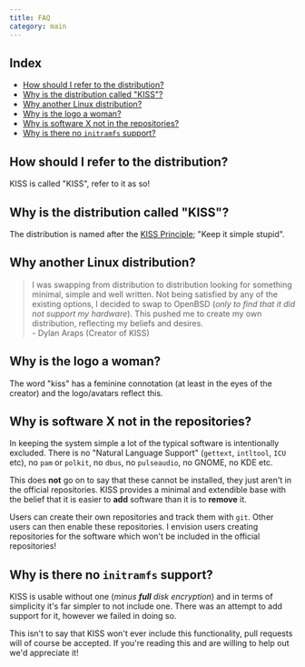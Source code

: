 ```yaml
---
title: FAQ
category: main
---
```


## Index

<!-- vim-markdown-toc GFM -->

* [How should I refer to the distribution?](#how-should-i-refer-to-the-distribution)
* [Why is the distribution called "KISS"?](#why-is-the-distribution-called-kiss)
* [Why another Linux distribution?](#why-another-linux-distribution)
* [Why is the logo a woman?](#why-is-the-logo-a-woman)
* [Why is software X not in the repositories?](#why-is-software-x-not-in-the-repositories)
* [Why is there no `initramfs` support?](#why-is-there-no-initramfs-support)

<!-- vim-markdown-toc -->

## How should I refer to the distribution?

KISS is called "KISS", refer to it as so!


## Why is the distribution called "KISS"?

The distribution is named after the [KISS Principle](https://en.wikipedia.org/wiki/KISS_principle); "Keep it simple stupid".


## Why another Linux distribution?

> I was swapping from distribution to distribution looking for something minimal, simple and well written. Not being satisfied by any of the existing options, I decided to swap to OpenBSD (*only to find that it did not support my hardware*). This pushed me to create my own distribution, reflecting my beliefs and desires.<br>- Dylan Araps (Creator of KISS)


## Why is the logo a woman?

The word "kiss" has a feminine connotation (at least in the eyes of the creator) and the logo/avatars reflect this.


## Why is software X not in the repositories?

In keeping the system simple a lot of the typical software is intentionally excluded. There is no "Natural Language Support" (`gettext`, `intltool`, `ICU` etc), no `pam` or `polkit`, no `dbus`, no `pulseaudio`, no GNOME, no KDE etc.

This does **not** go on to say that these cannot be installed, they just aren't in the official repositories. KISS provides a minimal and extendible base with the belief that it is easier to **add** software than it is to **remove** it.

Users can create their own repositories and track them with `git`. Other users can then enable these repositories. I envision users creating repositories for the software which won't be included in the official repositories!

## Why is there no `initramfs` support?

KISS is usable without one (*minus **full** disk encryption*) and in terms of simplicity it's far simpler to not include one. There was an attempt to add support for it, however we failed in doing so.

This isn't to say that KISS won't ever include this functionality, pull requests will of course be accepted. If you're reading this and are willing to help out we'd appreciate it!
